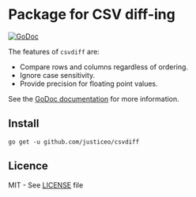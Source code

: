 # Package for CSV diff-ing

[![GoDoc](https://godoc.org/github.com/justiceo/csvdiff?status.svg)][godoc]

The features of `csvdiff` are:
* Compare rows and columns regardless of ordering.
* Ignore case sensitivity.
* Provide precision for floating point values.

See the [GoDoc documentation][godoc] for more information.

[godoc]: https://godoc.org/github.com/justiceo/csvdiff


## Install

```
go get -u github.com/justiceo/csvdiff
```

## Licence

MIT - See [LICENSE][license] file

[license]: https://github.com/justiceo/csvdiff/LICENSE